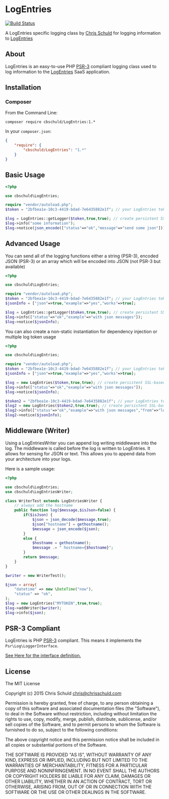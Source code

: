 # LogEntries
[![Build Status](https://travis-ci.org/cbschuld/logentries.svg?branch=master)](https://travis-ci.org/cbschuld/logentries)

A LogEntries specific logging class by [Chris Schuld](http://chrisschuld.com/) for logging information to [LogEntries](https://logentries.com)

## About

LogEntries is an easy-to-use PHP [PSR-3](https://github.com/php-fig/fig-standards/blob/master/accepted/PSR-3-logger-interface.md)
compliant logging class used to log information to the [LogEntries](https://logentries.com) SaaS application.

## Installation

### Composer

From the Command Line:

```
composer require cbschuld/LogEntries:1.*
```

In your `composer.json`:

``` json
{
    "require": {
        "cbschuld/LogEntries": "1.*"
    }
}
```

## Basic Usage

``` php
<?php

use cbschuld\LogEntries;

require "vendor/autoload.php";
$token = "2bfbea1e-10c3-4419-bdad-7e6435882e1f"; // your LogEntries token (sample from docs)

$log = LogEntries::getLogger($token,true,true); // create persistent SSL-based connection
$log->info("some information");
$log->notice(json_encode(["status"=>"ok","message"=>"send some json"]));

```

## Advanced Usage

You can send all of the logging functions either a string (PSR-3), encoded JSON (PSR-3)
or an array which will be encoded into JSON (not PSR-3 but available)

``` php
<?php

use cbschuld\LogEntries;

require "vendor/autoload.php";
$token = "2bfbea1e-10c3-4419-bdad-7e6435882e1f"; // your LogEntries token (sample from docs)
$jsonInfo = ["json"=>true,"example"=>"yes","works"=>true];

$log = LogEntries::getLogger($token,true,true); // create persistent SSL-based connection
$log->info(["status"=>"ok","example"=>"with json messages"]);
$log->notice($jsonInfo);

```

You can also create a non-static instantiation for dependency injection or multiple log token usage

``` php
<?php

use cbschuld\LogEntries;

require "vendor/autoload.php";
$token = "2bfbea1e-10c3-4419-bdad-7e6435882e1f"; // your LogEntries token (sample from docs)
$jsonInfo = ["json"=>true,"example"=>"yes","works"=>true];

$log = new LogEntries($token,true,true); // create persistent SSL-based connection
$log->info(["status"=>"ok","example"=>"with json messages"]);
$log->notice($jsonInfo);

$token2 = "2bfbea1e-10c3-4419-bdad-7e6435882e1f"; // your LogEntries token (sample from docs)
$log2 = new LogEntries($token2,true,true); // create persistent SSL-based connection
$log2->info(["status"=>"ok","example"=>"with json messages","from"=>"log2"]);
$log2->notice($jsonInfo);

```

## Middleware (Writer)

Using a LogEntriesWriter you can append log writing middleware into the log.  The middleware is called before the log
is written to LogEntries.  It allows for sensing for JSON or text.  This allows you to append data from your
architecture into your logs.

Here is a sample usage:

``` php
<?php

use cbschuld\LogEntries;
use cbschuld\LogEntriesWriter;

class WriterTest extends LogEntriesWriter {
    // always add the hostname
    public function log($message,$isJson=false) {
        if($isJson) {
            $json = json_decode($message,true);
            $json["hostname"] = gethostname();
            $message = json_encode($json);
        }
        else {
            $hostname = gethostname();
            $message .= " hostname={$hostname}";
        }
        return $message;
    }
}

$writer = new WriterTest();

$json = array(
    "datetime" => new \DateTime("now"),
    "status" => "ok",
);
$log = new LogEntries("MYTOKEN",true,true);
$log->addWriter($writer);
$log->info($json);

```


## PSR-3 Compliant

LogEntries is PHP [PSR-3](https://github.com/php-fig/fig-standards/blob/master/accepted/PSR-3-logger-interface.md)
compliant. This means it implements the `Psr\Log\LoggerInterface`.

[See Here for the interface definition.](https://github.com/php-fig/fig-standards/blob/master/accepted/PSR-3-logger-interface.md#3-psrlogloggerinterface)


## License

The MIT License

Copyright (c) 2015 Chris Schuld <chris@chrisschuld.com>

Permission is hereby granted, free of charge, to any person obtaining a copy
of this software and associated documentation files (the "Software"), to deal
in the Software without restriction, including without limitation the rights
to use, copy, modify, merge, publish, distribute, sublicense, and/or sell
copies of the Software, and to permit persons to whom the Software is
furnished to do so, subject to the following conditions:

The above copyright notice and this permission notice shall be included in
all copies or substantial portions of the Software.

THE SOFTWARE IS PROVIDED "AS IS", WITHOUT WARRANTY OF ANY KIND, EXPRESS OR
IMPLIED, INCLUDING BUT NOT LIMITED TO THE WARRANTIES OF MERCHANTABILITY,
FITNESS FOR A PARTICULAR PURPOSE AND NONINFRINGEMENT. IN NO EVENT SHALL THE
AUTHORS OR COPYRIGHT HOLDERS BE LIABLE FOR ANY CLAIM, DAMAGES OR OTHER
LIABILITY, WHETHER IN AN ACTION OF CONTRACT, TORT OR OTHERWISE, ARISING FROM,
OUT OF OR IN CONNECTION WITH THE SOFTWARE OR THE USE OR OTHER DEALINGS IN
THE SOFTWARE.